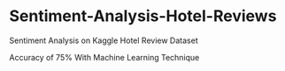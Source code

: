 # Sentiment-Analysis-Hotel-Reviews
Sentiment Analysis on Kaggle Hotel Review Dataset

Accuracy of 75% With Machine Learning Technique 
